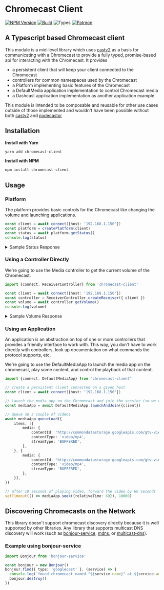 # Chromecast Client
[![NPM Version][npm-version-image]][npm-url]
[![Build][github-actions-ci-image]][github-actions-ci-url]
![Types][types-image]
[![Patreon][patreon-image]][patreon-url]

## A Typescript based Chromecast client
This module is a mid-level library which uses [castv2](https://github.com/thibauts/node-castv2) as a basis for communicating with a Chromecast to provide a fully typed, promise-based api for interacting with the Chromecast. It provides
* a persistent client that will keep your client connected to the Chromecast
* controllers for common namespaces used by the Chromecast
* a Platform implementing basic features of the Chromecast
* a DefaultMedia application implementation to control Chromecast media
* a Dashcast application implementation as another application example

This module is intended to be composable and reusable for other use cases outside of those implemented and wouldn't have been possible without both [castv2](https://github.com/thibauts/node-castv2) and [nodecastor](https://github.com/vincentbernat/nodecastor)

## Installation
**Install with Yarn**
```sh
yarn add chromecast-client
```

**Install with NPM**
```sh
npm install chromecast-client
```

## Usage

### Platform
The platform provides basic controls for the Chromecast like changing the volume and launching applications.

```ts
const client = await connect({host: '192.168.1.150'})
const platform = createPlatform(client)
const status = await platform.getStatus()
console.log(status)
```

<details><summary>Sample Status Response</summary>
```json
{
    "applications": [
        {
            "appId": "E8C28D3C",
            "appType": "WEB",
            "displayName": "Backdrop",
            "iconUrl": "",
            "isIdleScreen": true,
            "launchedFromCloud": false,
            "namespaces": [
                { "name": "urn:x-cast:com.google.cast.debugoverlay" },
                { "name": "urn:x-cast:com.google.cast.cac" },
                { "name": "urn:x-cast:com.google.cast.sse" },
                { "name": "urn:x-cast:com.google.cast.remotecontrol" }
            ],
            "sessionId": "########-####-####-####-############",
            "statusText": "",
            "transportId": "########-####-####-####-############",
            "universalAppId": "E8C28D3C"
        }
    ],
    "userEq": {},
    "volume": {
        "controlType": "attenuation",
        "level": 1,
        "muted": false,
        "stepInterval": 0.05000000074505806
    }
}
```
</details>

### Using a Controller Directly
We're going to use the Media controller to get the current volume of the Chromecast.

```ts
import {connect, ReceiverController} from 'chromecast-client'

const client = await connect({host: '192.168.1.150'})
const controller = ReceiverController.createReceiver({ client })
const volume = await controller.getVolume()
console.log(volume)
```

<details><summary>Sample Volume Response</summary>
```json
{
    "controlType": "attenuation",
    "level": 1,
    "muted": false,
    "stepInterval": 0.05000000074505806
}
```
</details>

### Using an Application
An application is an abstraction on top of one or more controllers that provides a friendly interface to work with. This way, you don't have to work directly with controllers, look up documentation on what commands the protocol supports, etc.

We're going to use the DefaultMediaApp to launch the media app on the chromecast, play some content, and control the playback of that content.

```ts
import {connect, DefaultMediaApp} from 'chromecast-client'

// create a persistent client connected on a given host
const client = await connect({host: '192.168.1.150'})

// launch the media app on the Chromecast and join the session (so we can control the CC)
const mediaApp = await DefaultMediaApp.launchAndJoin({client})

// queue up a couple of videos
await mediaApp.queueLoad({
    items: [{
        media: {
            contentId: 'http://commondatastorage.googleapis.com/gtv-videos-bucket/big_buck_bunny_1080p.mp4',
            contentType: 'video/mp4',
            streamType: 'BUFFERED',
        },
    }, {
        media: {
            contentId: 'http://commondatastorage.googleapis.com/gtv-videos-bucket/sample/ElephantsDream.mp4',
            contentType: 'video/mp4',
            streamType: 'BUFFERED',
        },
    }],
})

// after 10 seconds of playing video, forward the video by 60 seconds
setTimeout(() => mediaApp.seek({relativeTime: 60}), 10000)
```

## Discovering Chromecasts on the Network
This library doesn't support chromecast discovery directly because it is well supported by other libraries. Any library that supports multicast DNS discovery will work (such as [bonjour-service](), [mdns](), or [multicast-dns]()).

### Example using bonjour-service
```ts
import Bonjour from 'bonjour-service'

const bonjour = new Bonjour()
bonjour.find({ type: 'googlecast' }, (service) => {
  console.log(`found chromecast named "${service.name}" at ${service.addresses?.[0]}`)
  bonjour.destroy()
})
```

[github-actions-ci-image]: https://badgen.net/github/checks/dantaylor3/chromecast-client/main?label=build
[github-actions-ci-url]: https://github.com/dantaylor3/chromecast-client/actions/workflows/release-please.yml
[patreon-image]: https://img.shields.io/badge/Patreon-donate-lightgray?logo=patreon
[patreon-url]: https://www.patreon.com/dantaylor
[npm-url]: https://npmjs.org/package/chromecast-client
[npm-version-image]: https://img.shields.io/npm/v/chromecast-client
[types-image]: https://img.shields.io/npm/types/chromecast-client